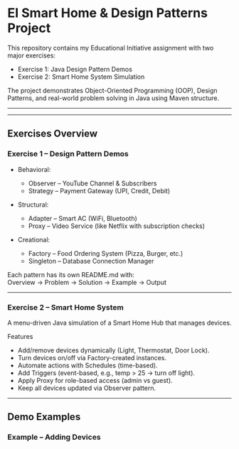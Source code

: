 #  EI Smart Home & Design Patterns Project

This repository contains my Educational Initiative assignment with two major exercises:  

- Exercise 1: Java Design Pattern Demos  
- Exercise 2: Smart Home System Simulation  

The project demonstrates Object-Oriented Programming (OOP), Design Patterns, and real-world problem solving in Java using Maven structure.

---

---

## Exercises Overview

### Exercise 1 – Design Pattern Demos
- Behavioral:  
  - Observer – YouTube Channel & Subscribers  
  - Strategy – Payment Gateway (UPI, Credit, Debit)  

- Structural:  
  - Adapter – Smart AC (WiFi, Bluetooth)  
  - Proxy – Video Service (like Netflix with subscription checks)  

- Creational:  
  - Factory – Food Ordering System (Pizza, Burger, etc.)  
  - Singleton – Database Connection Manager  

Each pattern has its own README.md with:  
Overview →  Problem →  Solution → Example → Output   

---

### Exercise 2 – Smart Home System
A menu-driven Java simulation of a Smart Home Hub that manages devices.

Features
- Add/remove devices dynamically (Light, Thermostat, Door Lock).  
- Turn devices on/off via Factory-created instances.  
- Automate actions with Schedules (time-based).  
- Add Triggers (event-based, e.g., temp > 25 → turn off light).  
- Apply Proxy for role-based access (admin vs guest).  
- Keep all devices updated via Observer pattern.  

---

## Demo Examples

### Example – Adding Devices


